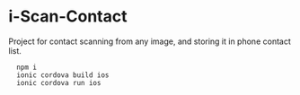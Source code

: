 # i-Scan-Contact
Project for contact scanning from any image, and storing it in phone contact list.

```
  npm i
  ionic cordova build ios
  ionic cordova run ios
```
